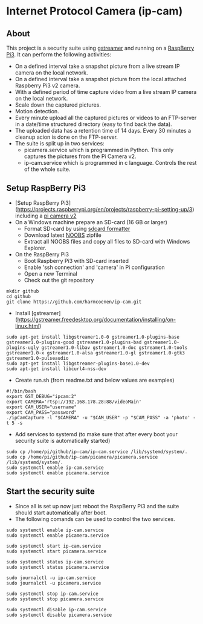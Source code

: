 # Internet Protocol Camera (ip-cam)

## About
This project is a security suite using [gstreamer](https://gstreamer.freedesktop.org/documentation/tutorials/index.html) and running on a [RaspBerry Pi3](https://www.raspberrypi.org/).
It can perform the following activities:
* On a defined interval take a snapshot picture from a live stream IP camera on the local network.
* On a defined interval take a snapshot picture from the local attached Raspberry Pi3 v2 camera.
* With a defined period of time capture video from a live stream IP camera on the local network.
* Scale down the captured pictures.
* Motion detection.
* Every minute upload all the captured pictures or videos to an FTP-server in a date/time structured directory (easy to find back the data).
* The uploaded data has a retention time of 14 days. Every 30 minutes a cleanup acion is done on the FTP-server.
* The suite is split up in two services:
  * picamera.service which is programmed in Python. This only captures the pictures from the Pi Camera v2.
  * ip-cam.service which is programmed in c language. Controls the rest of the whole suite.


## Setup RaspBerry Pi3
* [Setup RaspBerry Pi3] (https://projects.raspberrypi.org/en/projects/raspberry-pi-setting-up/3) including a [pi camera v2](https://www.raspberrypi.org/products/camera-module-v2/)
* On a Windows machine prepare an SD-card (16 GB or larger)
  * Format SD-card by using [sdcard formatter](https://www.sdcard.org/downloads/formatter/eula_windows/index.html)
  * Download latest [NOOBS](https://www.raspberrypi.org/downloads/noobs/) zipfile
  * Extract all NOOBS files and copy all files to SD-card with Windows Explorer.
* On the RaspBerry Pi3
  * Boot Raspberry Pi3 with SD-card inserted
  * Enable 'ssh connection' and 'camera' in Pi configuration
  * Open a new Terminal
  * Check out the git repository
```
mkdir github
cd github
git clone https://github.com/harmcoenen/ip-cam.git
```
  * Install [gstreamer] (https://gstreamer.freedesktop.org/documentation/installing/on-linux.html)
```
sudo apt-get install libgstreamer1.0-0 gstreamer1.0-plugins-base gstreamer1.0-plugins-good gstreamer1.0-plugins-bad gstreamer1.0-plugins-ugly gstreamer1.0-libav gstreamer1.0-doc gstreamer1.0-tools gstreamer1.0-x gstreamer1.0-alsa gstreamer1.0-gl gstreamer1.0-gtk3 gstreamer1.0-pulseaudio
sudo apt-get install libgstreamer-plugins-base1.0-dev
sudo apt-get install libcurl4-nss-dev
```
  * Create run.sh (from readme.txt and below values are examples)
```
#!/bin/bash
export GST_DEBUG="ipcam:2"
export CAMERA='rtsp://192.168.178.28:88/videoMain'
export CAM_USER="username"
export CAM_PASS="password"
./ipCamCapture -l "$CAMERA" -u "$CAM_USER" -p "$CAM_PASS" -a 'photo' -t 5 -s
```
  * Add services to systemd \(to make sure that after every boot your security suite is automatically started\)
```
sudo cp /home/pi/github/ip-cam/ip-cam.service /lib/systemd/system/.
sudo cp /home/pi/github/ip-cam/picamera/picamera.service /lib/systemd/system/.
sudo systemctl enable ip-cam.service
sudo systemctl enable picamera.service
```

## Start the security suite
* Since all is set up now just reboot the RaspBerry Pi3 and the suite should start automatically after boot.
* The following comands can be used to control the two services.
```
sudo systemctl enable ip-cam.service
sudo systemctl enable picamera.service

sudo systemctl start ip-cam.service
sudo systemctl start picamera.service

sudo systemctl status ip-cam.service
sudo systemctl status picamera.service

sudo journalctl -u ip-cam.service
sudo journalctl -u picamera.service

sudo systemctl stop ip-cam.service
sudo systemctl stop picamera.service

sudo systemctl disable ip-cam.service
sudo systemctl disable picamera.service
```




